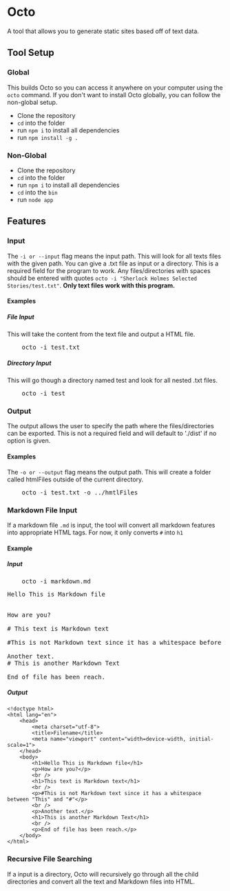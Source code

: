 <h1>Octo</h1>
<p>A tool that allows you to generate static sites based off of text data.</p>

<h2>Tool Setup</h2>
<h3>Global</h3>
<p>This builds Octo so you can access it anywhere on your computer using the <code>octo</code>
command. If you don't want to install Octo globally, you can follow the non-global setup.</p>
<ul>
    <li>Clone the repository</li>
    <li><code>cd</code> into the folder</li>
    <li>run <code>npm i</code> to install all dependencies</li>
    <li>run <code>npm install -g .</code></li>
</ul>

<h3>Non-Global</h3>
<ul>
    <li>Clone the repository</li>
    <li><code>cd</code> into the folder</li>
    <li>run <code>npm i</code> to install all dependencies</li>
    <li><code>cd</code> into the <code>bin</code></li>
    <li>run <code>node app</code></li>
</ul>

<h2>Features</h2>

<h3>Input</h3>
<p>The <code>-i or --input</code> flag means the input path. This will look for all texts files 
    with the given path. You can give a .txt file as input or a directory. 
    This is a required field for the program to work. Any files/directories with spaces should be 
    entered with quotes <code>octo -i "Sherlock Holmes Selected Stories/test.txt"</code>.
    <b>Only text files work with this program.</b></p>

<h4>Examples</h4>
<h5>File Input</h5>
<p>This will take the content from the text file and output a HTML file.</p>
<pre>
    octo -i test.txt
</pre>

<h5>Directory Input</h5>
<p>This will go though a directory named test and look for all nested .txt files.</p>
<pre>
    octo -i test
</pre>

<h3>Output</h3>
<p>
    The output allows the user to specify the path where the files/directories can be exported. 
    This is not a required field and will default to './dist' if no option is given.
</p>

<h4>Examples</h4>
<p>The <code>-o or --output</code> flag means the output path. This will create a folder called htmlFiles outside of 
    the current directory.</p>
<pre>
    octo -i test.txt -o ../hmtlFiles
</pre>

<h3>Markdown File Input</h3>
<p>If a markdown file <code>.md</code> is input, the tool will convert all markdown features into appropriate HTML tags. For now, it only converts <code>#</code> into <code>h1</code></p>
<h4>Example</h4>

<h5>Input</h5>
<pre>
    octo -i markdown.md
</pre>

<pre>
Hello This is Markdown file


How are you?

# This text is Markdown text

#This is not Markdown text since it has a whitespace before "This" and "#"

Another text.
# This is another Markdown Text

End of file has been reach.
</pre>

<h5>Output</h5>

```
<!doctype html>
<html lang="en">
    <head>
        <meta charset="utf-8">
        <title>Filename</title>
        <meta name="viewport" content="width=device-width, initial-scale=1">
    </head>
    <body>
        <h1>Hello This is Markdown file</h1>
        <p>How are you?</p>
        <br />
        <h1>This text is Markdown text</h1>
        <br />
        <p>#This is not Markdown text since it has a whitespace between "This" and "#"</p>
        <br />
        <p>Another text.</p>
        <h1>This is another Markdown Text</h1>
        <br />
        <p>End of file has been reach.</p>
    </body>
</html>
```

<h3>Recursive File Searching</h3>
<p>If a input is a directory, Octo will recursively go through all the child directories and convert all 
    the text and Markdown files into HTML.</p>

